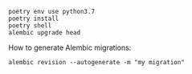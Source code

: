 ```
poetry env use python3.7
poetry install
poetry shell
alembic upgrade head
```

How to generate Alembic migrations:
```
alembic revision --autogenerate -m "my migration"
```
